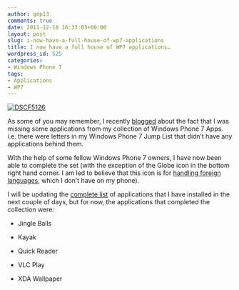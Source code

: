 ```yaml
---
author: gep13
comments: true
date: 2011-12-18 16:33:03+00:00
layout: post
slug: i-now-have-a-full-house-of-wp7-applications
title: I now have a full house of WP7 applications…
wordpress_id: 525
categories:
- Windows Phone 7
tags:
- Applications
- WP7
---
```


[![DSCF5126](http://www.gep13.co.uk/blog/wp-content/uploads/2011/12/DSCF5126_thumb.jpg)](http://www.gep13.co.uk/blog/wp-content/uploads/2011/12/DSCF5126.jpg)   

As some of you may remember, I recently [blogged](http://www.gep13.co.uk/blog/?p=499) about the fact that I was missing some applications from my collection of Windows Phone 7 Apps. i.e. there were letters in my Windows Phone 7 Jump List that didn’t have any applications behind them.

 

With the help of some fellow Windows Phone 7 owners, I have now been able to complete the set (with the exception of the Globe icon in the bottom right hand corner. I am led to believe that this icon is for [handling foreign languages](http://forum.xda-developers.com/showthread.php?t=1204578), which I don’t have on my phone).

 

I will be updating the [complete list](http://www.gep13.co.uk/blog/?p=305) of applications that I have installed in the next couple of days, but for now, the applications that completed the collection were:

 

  
  * Jingle Balls
   
  * Kayak
   
  * Quick Reader
   
  * VLC Play
   
  * XDA Wallpaper
